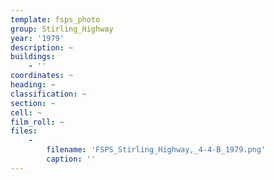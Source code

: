 ```yaml
---
template: fsps_photo
group: Stirling_Highway
year: '1979'
description: ~
buildings:
    - ''
coordinates: ~
heading: ~
classification: ~
section: ~
cell: ~
film_roll: ~
files:
    -
        filename: 'FSPS_Stirling_Highway,_4-4-B_1979.png'
        caption: ''
---
```

